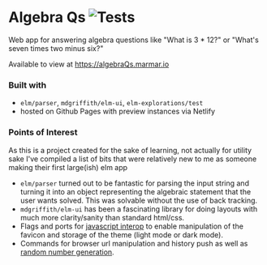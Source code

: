 # Algebra Qs ![Tests](https://github.com/marcmartino/AlgebraQs/actions/workflows/test.yml/badge.svg)

Web app for answering algebra questions like "What is 3 \* 12?" or "What's seven times two minus six?"

Available to view at https://algebraQs.marmar.io

### Built with

- `elm/parser`, `mdgriffith/elm-ui`, `elm-explorations/test`
- hosted on Github Pages with preview instances via Netlify

### Points of Interest

As this is a project created for the sake of learning, not actually for utility sake I've compiled a list of bits that were relatively new to me as someone making their first large(ish) elm app

- `elm/parser` turned out to be fantastic for parsing the input string and turning it into an object representing the algebraic statement that the user wants solved. This was solvable without the use of back tracking.
- `mdgriffith/elm-ui` has been a fascinating library for doing layouts with much more clarity/sanity than standard html/css.
- Flags and ports for [javascript interop](https://github.com/marcmartino/AlgebraQs/blob/master/src/index.js) to enable manipulation of the favicon and storage of the theme (light mode or dark mode).
- Commands for browser url manipulation and history push as well as [random number generation](https://github.com/marcmartino/AlgebraQs/blob/master/src/ExampleStatementGenerator.elm).
